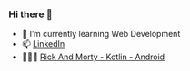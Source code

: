 ### Hi there 👋

<!--
**umutcansahin/umutcansahin** is a ✨ _special_ ✨ repository because its `README.md` (this file) appears on your GitHub profile.

Here are some ideas to get you started:

- 🔭 I’m currently working on ...

- 👯 I’m looking to collaborate on ...
- 🤔 I’m looking for help with ...
- 💬 Ask me about ...

-->
- 🌱 I’m currently learning Web Development
- 📫 [LinkedIn](https://www.linkedin.com/in/umutcan-sahin-au/)
- 👨🏻‍💻 [Rick And Morty - Kotlin - Android ](https://github.com/umutcansahin/RickAndMorty)
